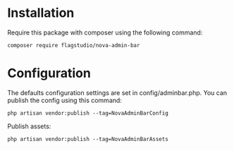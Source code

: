 # Installation

Require this package with composer using the following command:

`composer require flagstudio/nova-admin-bar`

# Configuration

The defaults configuration settings are set in config/adminbar.php. You can publish the config using this command:

`php artisan vendor:publish --tag=NovaAdminBarConfig`

Publish assets:

`php artisan vendor:publish --tag=NovaAdminBarAssets`

